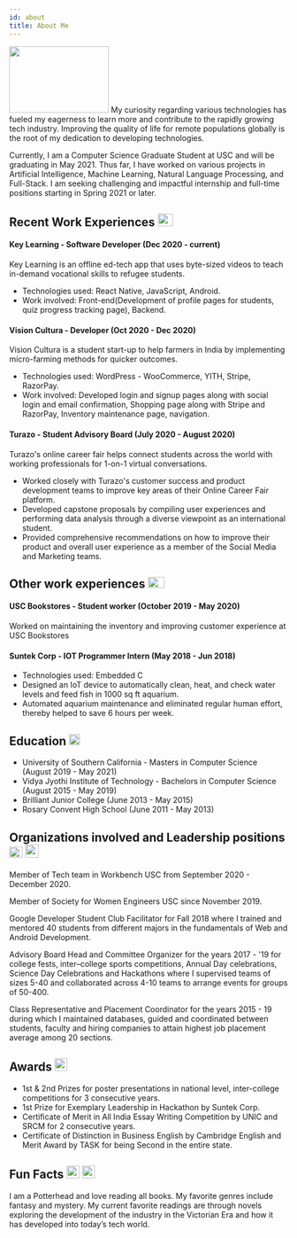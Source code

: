 ```yaml
---
id: about
title: About Me
---
```

<img src="https://static.thenounproject.com/png/1408780-200.png" width="180" height="120"/>
My curiosity regarding various technologies has fueled my eagerness to learn more and contribute to the rapidly growing tech industry. Improving the quality of life for remote populations globally is the root of my dedication to developing technologies. 

Currently, I am a Computer Science Graduate Student at USC and will be graduating in May 2021. Thus far, I have worked on various projects in Artificial Intelligence, Machine Learning, Natural Language Processing, and Full-Stack. I am seeking challenging and impactful internship and full-time positions starting in Spring 2021 or later. 


## Recent Work Experiences <img src="https://e7.pngegg.com/pngimages/850/814/png-clipart-computer-icons-blog-hard-working-text-hand.png" width="27" height="23" />
#### Key Learning - Software Developer (Dec 2020 - current)
Key Learning is an offline ed-tech app that uses byte-sized videos to teach in-demand vocational skills to refugee students.
- Technologies used: React Native, JavaScript, Android.
- Work involved: Front-end(Development of profile pages for students, quiz progress tracking page), Backend.

#### Vision Cultura - Developer (Oct 2020 - Dec 2020)
Vision Cultura is a student start-up to help farmers in India by implementing micro-farming methods for quicker outcomes.
- Technologies used: WordPress - WooCommerce, YITH, Stripe, RazorPay.
- Work involved: Developed login and signup pages along with social login and email confirmation, Shopping page along with Stripe and RazorPay, Inventory maintenance page, navigation.

#### Turazo - Student Advisory Board (July 2020 - August 2020)
Turazo's online career fair helps connect students across the world with working professionals for 1-on-1 virtual conversations.
- Worked closely with Turazo's customer success and product development teams to improve key areas of their Online Career Fair platform.
- Developed capstone proposals by compiling user experiences and performing data analysis through a diverse viewpoint as an international student.
- Provided comprehensive recommendations on how to improve their product and overall user experience as a member of the Social Media and Marketing teams.


## Other work experiences <img src="https://cdn4.iconfinder.com/data/icons/office-tools-12/64/10-_bag-work-_traveling-_experience-office-512.png" width="30" height="20" />
#### USC Bookstores - Student worker (October 2019 - May 2020)
Worked on maintaining the inventory and improving customer experience at USC Bookstores

#### Suntek Corp - IOT Programmer Intern (May 2018 - Jun 2018)
- Technologies used: Embedded C
- Designed an IoT device to automatically clean, heat, and check water levels and feed fish in 1000 sq ft aquarium.
- Automated aquarium maintenance and eliminated regular human effort, thereby helped to save 6 hours per week.


## Education <img src="https://www.pngfind.com/pngs/m/5-55817_education-icon-png-photo-free-education-icon-png.png" width="20" height="20"/>
- University of Southern California - Masters in Computer Science (August 2019 - May 2021)
- Vidya Jyothi Institute of Technology - Bachelors in Computer Science (August 2015 - May 2019)
- Brilliant Junior College (June 2013 - May 2015)
- Rosary Convent High School (June 2011 - May 2013)


## Organizations involved and Leadership positions <img src="https://www.vhv.rs/dpng/d/436-4361129_free-shaking-hands-icon-png-279292-shaking-hands.png" width="24" height="20"/> <img src="https://static.thenounproject.com/png/1264385-200.png" width="24" height="24"/>
Member of Tech team in Workbench USC from September 2020 - December 2020.

Member of Society for Women Engineers USC since November 2019.

Google Developer Student Club Facilitator for Fall 2018 where I trained and mentored 40 students from different majors in the fundamentals of Web and Android Development.

Advisory Board Head and Committee Organizer for the years 2017 - '19 for college fests, inter–college sports competitions, Annual Day celebrations, Science Day Celebrations and Hackathons where I supervised teams of sizes 5-40 and collaborated across 4-10 teams to arrange events for groups of 50-400.

Class Representative and Placement Coordinator for the years 2015 - 19 during which I maintained databases, guided and coordinated between students, faculty and hiring companies to attain highest job placement average among 20 sections.


## Awards <img src="https://www.pngfind.com/pngs/m/46-465504_png-file-svg-award-icon-png-free-transparent.png" width="23" height="23">
- 1st & 2nd Prizes for poster presentations in national level, inter-college competitions for 3 consecutive years.
- 1st Prize for Exemplary Leadership in Hackathon by Suntek Corp.
- Certificate of Merit in All India Essay Writing Competition by UNIC and SRCM for 2 consecutive years.
- Certificate of Distinction in Business English by Cambridge English and Merit Award by TASK for being Second in the entire state.


## Fun Facts <img src="https://lh3.googleusercontent.com/proxy/BwLhObE-cKILqi5DbrydsWHnAbX2NR9RQW1iFXmhMZtkfbudZmVs_J6vk9sr9_SvFIt7vm5_Ym5OHW7C1PfoHshUUwhw01NToqL7IhQwApZ4JsmyLrFhjsSEnXiR6b6EEoJtSPV5ewJEiH4VP4O6uIKClFpXVxMv" width="23" height="23"/> <img src="https://encrypted-tbn0.gstatic.com/images?q=tbn:ANd9GcQItIpzZROaK8bHDDMMVTiTg56DfKDG74iAqw&usqp=CAU" width="23" height="23"/>
I am a Potterhead and love reading all books. My favorite genres include fantasy and mystery. My current favorite readings are through novels exploring the development of the industry in the Victorian Era and how it has developed into today’s tech world. 




